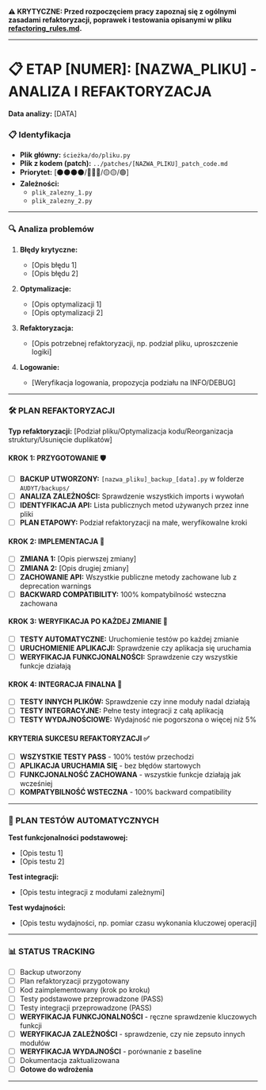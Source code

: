 **⚠️ KRYTYCZNE: Przed rozpoczęciem pracy zapoznaj się z ogólnymi zasadami refaktoryzacji, poprawek i testowania opisanymi w pliku [refactoring_rules.md](refactoring_rules.md).**

---

# 📋 ETAP [NUMER]: [NAZWA_PLIKU] - ANALIZA I REFAKTORYZACJA

**Data analizy:** [DATA]

### 📋 Identyfikacja

- **Plik główny:** `ścieżka/do/pliku.py`
- **Plik z kodem (patch):** `../patches/[NAZWA_PLIKU]_patch_code.md`
- **Priorytet:** [⚫⚫⚫⚫/🔴🔴🔴/🟡🟡/🟢]
- **Zależności:**
  - `plik_zalezny_1.py`
  - `plik_zalezny_2.py`

---

### 🔍 Analiza problemów

1.  **Błędy krytyczne:**

    - [Opis błędu 1]
    - [Opis błędu 2]

2.  **Optymalizacje:**

    - [Opis optymalizacji 1]
    - [Opis optymalizacji 2]

3.  **Refaktoryzacja:**

    - [Opis potrzebnej refaktoryzacji, np. podział pliku, uproszczenie logiki]

4.  **Logowanie:**
    - [Weryfikacja logowania, propozycja podziału na INFO/DEBUG]

---

### 🛠️ PLAN REFAKTORYZACJI

**Typ refaktoryzacji:** [Podział pliku/Optymalizacja kodu/Reorganizacja struktury/Usunięcie duplikatów]

#### KROK 1: PRZYGOTOWANIE 🛡️

- [ ] **BACKUP UTWORZONY:** `[nazwa_pliku]_backup_[data].py` w folderze `AUDYT/backups/`
- [ ] **ANALIZA ZALEŻNOŚCI:** Sprawdzenie wszystkich imports i wywołań
- [ ] **IDENTYFIKACJA API:** Lista publicznych metod używanych przez inne pliki
- [ ] **PLAN ETAPOWY:** Podział refaktoryzacji na małe, weryfikowalne kroki

#### KROK 2: IMPLEMENTACJA 🔧

- [ ] **ZMIANA 1:** [Opis pierwszej zmiany]
- [ ] **ZMIANA 2:** [Opis drugiej zmiany]
- [ ] **ZACHOWANIE API:** Wszystkie publiczne metody zachowane lub z deprecation warnings
- [ ] **BACKWARD COMPATIBILITY:** 100% kompatybilność wsteczna zachowana

#### KROK 3: WERYFIKACJA PO KAŻDEJ ZMIANIE 🧪

- [ ] **TESTY AUTOMATYCZNE:** Uruchomienie testów po każdej zmianie
- [ ] **URUCHOMIENIE APLIKACJI:** Sprawdzenie czy aplikacja się uruchamia
- [ ] **WERYFIKACJA FUNKCJONALNOŚCI:** Sprawdzenie czy wszystkie funkcje działają

#### KROK 4: INTEGRACJA FINALNA 🔗

- [ ] **TESTY INNYCH PLIKÓW:** Sprawdzenie czy inne moduły nadal działają
- [ ] **TESTY INTEGRACYJNE:** Pełne testy integracji z całą aplikacją
- [ ] **TESTY WYDAJNOŚCIOWE:** Wydajność nie pogorszona o więcej niż 5%

#### KRYTERIA SUKCESU REFAKTORYZACJI ✅

- [ ] **WSZYSTKIE TESTY PASS** - 100% testów przechodzi
- [ ] **APLIKACJA URUCHAMIA SIĘ** - bez błędów startowych
- [ ] **FUNKCJONALNOŚĆ ZACHOWANA** - wszystkie funkcje działają jak wcześniej
- [ ] **KOMPATYBILNOŚĆ WSTECZNA** - 100% backward compatibility

---

### 🧪 PLAN TESTÓW AUTOMATYCZNYCH

**Test funkcjonalności podstawowej:**

- [Opis testu 1]
- [Opis testu 2]

**Test integracji:**

- [Opis testu integracji z modułami zależnymi]

**Test wydajności:**

- [Opis testu wydajności, np. pomiar czasu wykonania kluczowej operacji]

---

### 📊 STATUS TRACKING

- [ ] Backup utworzony
- [ ] Plan refaktoryzacji przygotowany
- [ ] Kod zaimplementowany (krok po kroku)
- [ ] Testy podstawowe przeprowadzone (PASS)
- [ ] Testy integracji przeprowadzone (PASS)
- [ ] **WERYFIKACJA FUNKCJONALNOŚCI** - ręczne sprawdzenie kluczowych funkcji
- [ ] **WERYFIKACJA ZALEŻNOŚCI** - sprawdzenie, czy nie zepsuto innych modułów
- [ ] **WERYFIKACJA WYDAJNOŚCI** - porównanie z baseline
- [ ] Dokumentacja zaktualizowana
- [ ] **Gotowe do wdrożenia**

---

